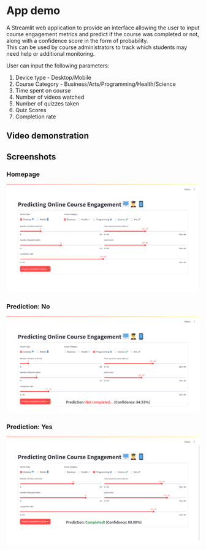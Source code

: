 # App demo

A Streamlit web application to provide an interface allowing the user to input course engagement metrics and predict if the course was completed or not, along with a confidence score in the form of probability.  
This can be used by course administrators to track which students may need help or additional monitoring.

User can input the following parameters:

1. Device type - Desktop/Mobile
2. Course Category - Business/Arts/Programming/Health/Science
3. Time spent on course
4. Number of videos watched
5. Number of quizzes taken
6. Quiz Scores
7. Completion rate

## Video demonstration

## Screenshots

### Homepage

![demo-homepage](streamlit-app-homepage.png)

### Prediction: No

![demo-no](app_prediction_no.png)

### Prediction: Yes

![demo-yes](app_prediction_yes.png)